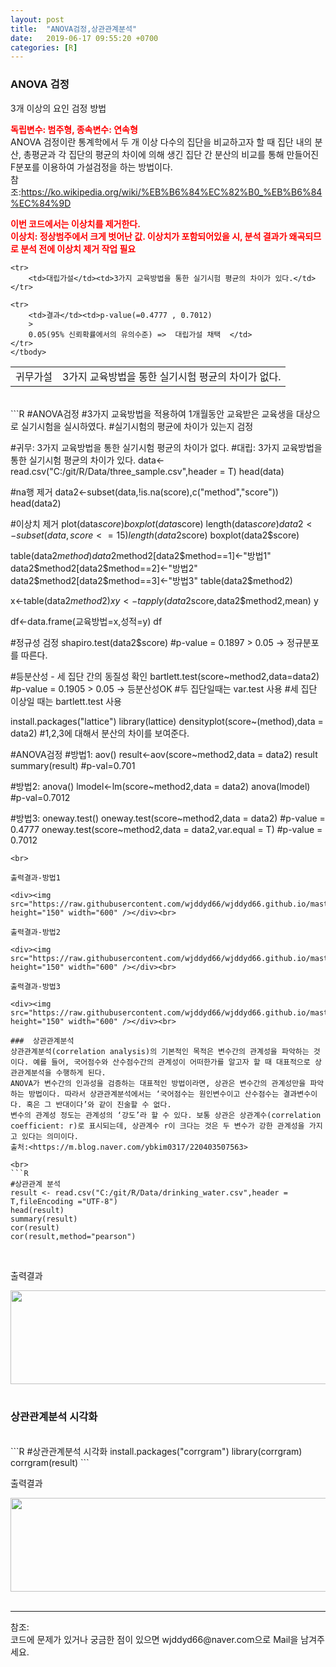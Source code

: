 ```yaml
---
layout: post
title:  "ANOVA검정,상관관계분석"
date:   2019-06-17 09:55:20 +0700
categories: [R]
---
```


###  ANOVA 검정
3개 이상의 요인 검정 방법<br>

<span style ="color: red">**독립변수: 범주형, 종속변수: 연속형**</span><br>
ANOVA 검정이란 통계학에서 두 개 이상 다수의 집단을 비교하고자 할 때 집단 내의 분산, 총평균과 각 집단의 평균의 차이에 의해 생긴 집단 간 분산의 비교를 통해 만들어진 F분포를 이용하여 가설검정을 하는 방법이다.  
참조:<https://ko.wikipedia.org/wiki/%EB%B6%84%EC%82%B0_%EB%B6%84%EC%84%9D>

<span style ="color: red">**이번 코드에서는 이상치를 제거한다.**</span><br>
<span style ="color: red">**이상치: 정상범주에서 크게 벗어난 값. 이상치가 포함되어있을 시, 분석 결과가 왜곡되므로 분석 전에 이상치 제거 작업 필요**</span><br>
<link rel = "stylesheet" href ="/static/css/bootstrap.min.css">

<table class="table">
	<tbody>
	<tr>
		<td>귀무가설</td><td>3가지 교육방법을 통한 실기시험 평균의 차이가 없다.</td>
	</tr>

	<tr>
		<td>대립가설</td><td>3가지 교육방법을 통한 실기시험 평균의 차이가 있다.</td>
	</tr>
	
	<tr>
		<td>결과</td><td>p-value(=0.4777 , 0.7012) 
		>
        0.05(95% 신뢰확률에서의 유의수준) =>  대립가설 채택  </td>
	</tr>
	</tbody>
</table>

<br>
```R
#ANOVA검정
#3가지 교육방법을 적용하여 1개월동안 교육받은 교육생을 대상으로 실기시험을 실시하였다.
#실기시험의 평균에 차이가 있는지 검정

#귀무: 3가지 교육방법을 통한 실기시험 평균의 차이가 없다.
#대립: 3가지 교육방법을 통한 실기시험 평균의 차이가 있다.
data<-read.csv("C:/git/R/Data/three_sample.csv",header = T)
head(data)

#na행 제거
data2<-subset(data,!is.na(score),c("method","score"))
head(data2)

#이상치 제거
plot(data$score)
boxplot(data$score)
length(data$score)
data2<-subset(data,score<=15)
length(data2$score)
boxplot(data2$score)

table(data2$method)
data2$method2[data2$method==1]<-"방법1"
data2$method2[data2$method==2]<-"방법2"
data2$method2[data2$method==3]<-"방법3"
table(data2$method2)

x<-table(data2$method2)
x
y<-tapply(data2$score,data2$method2,mean)
y

df<-data.frame(교육방법=x,성적=y)
df

#정규성 검정
shapiro.test(data2$score) #p-value = 0.1897 > 0.05 -> 정규분포를 따른다.

#등분산성 - 세 집단 간의 동질성 확인
bartlett.test(score~method2,data=data2) #p-value = 0.1905 > 0.05 -> 등분산성OK
#두 집단일때는 var.test 사용
#세 집단 이상일 때는 bartlett.test 사용

install.packages("lattice")
library(lattice)
densityplot(score~(method),data = data2) #1,2,3에 대해서 분산의 차이를 보여준다.

#ANOVA검정
#방법1: aov()
result<-aov(score~method2,data = data2)
result
summary(result) #p-val=0.701

#방법2: anova()
lmodel<-lm(score~method2,data = data2)
anova(lmodel) #p-val=0.7012

#방법3: oneway.test()
oneway.test(score~method2,data = data2) #p-value = 0.4777
oneway.test(score~method2,data = data2,var.equal = T) #p-value = 0.7012
```
<br>

출력결과-방법1

<div><img src="https://raw.githubusercontent.com/wjddyd66/wjddyd66.github.io/master/static/img/R/ANOVA1.PNG" height="150" width="600" /></div><br>

출력결과-방법2

<div><img src="https://raw.githubusercontent.com/wjddyd66/wjddyd66.github.io/master/static/img/R/ANOVA2.PNG" height="150" width="600" /></div><br>

출력결과-방법3

<div><img src="https://raw.githubusercontent.com/wjddyd66/wjddyd66.github.io/master/static/img/R/ANOVA3.PNG" height="150" width="600" /></div><br>

###  상관관계분석
상관관계분석(correlation analysis)의 기본적인 목적은 변수간의 관계성을 파악하는 것이다. 예를 들어, 국어점수와 산수점수간의 관계성이 어떠한가를 알고자 할 때 대표적으로 상관관계분석을 수행하게 된다.  
ANOVA가 변수간의 인과성을 검증하는 대표적인 방법이라면, 상관은 변수간의 관계성만을 파악하는 방법이다. 따라서 상관관계분석에서는 ‘국어점수는 원인변수이고 산수점수는 결과변수이다. 혹은 그 반대이다’와 같이 진술할 수 없다.  
변수의 관계성 정도는 관계성의 ‘강도’라 할 수 있다. 보통 상관은 상관계수(correlation coefficient: r)로 표시되는데, 상관계수 r이 크다는 것은 두 변수가 강한 관계성을 가지고 있다는 의미이다.  
출처:<https://m.blog.naver.com/ybkim0317/220403507563>

<br>
```R
#상관관계 분석
result <- read.csv("C:/git/R/Data/drinking_water.csv",header = T,fileEncoding ="UTF-8")
head(result)
summary(result)
cor(result)
cor(result,method="pearson")
```
<br>

출력결과

<div><img src="https://raw.githubusercontent.com/wjddyd66/wjddyd66.github.io/master/static/img/R/Corr1.PNG" height="150" width="600" /></div><br>

###  상관관계분석 시각화
<br>
```R
#상관관계분석 시각화
install.packages("corrgram")
library(corrgram)
corrgram(result)
```
<br>

출력결과

<div><img src="https://postfiles.pstatic.net/MjAxOTA1MDFfMjE4/MDAxNTU2Njk2NjQ0OTQ2.n8ztI9uREOZ78p28fdtEe1zdpeXAJaQEpl7pRVqeH84g.ozCONJkEzm2NfMPDev2ItPHiVM_jqaURXz8VD6-icmkg.PNG.mint3081/image.png?type=w966" height="150" width="600" /></div><br>

<hr>
참조: <https://github.com/wjddyd66/R/tree/master/ANOVA%26Corr><br>
코드에 문제가 있거나 궁금한 점이 있으면 wjddyd66@naver.com으로  Mail을 남겨주세요.
